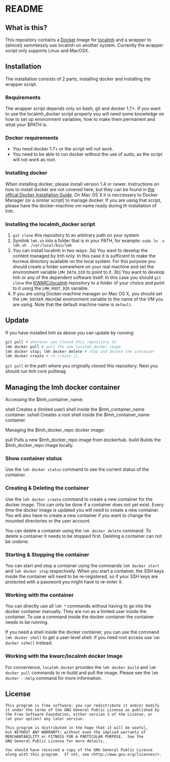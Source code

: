 # README

## What is this?

This repository contains a [Docker](https://www.docker.com/) Image for [localmh](https://github.com/KWARC/localmh) and a wrapper to (almost) semmlessly use localmh on another system. Currently the wrapper script only supports Linux and MacOSX.

## Installation

The installation consists of 2 parts, installing docker and installing the wrapper script.

### Requirements

The wrapper script depends only on bash, git and docker 1.7+. If you want to use the localmh_docker script properly you will need some knowledge on how to set up environment variables, how to make them permanent and what your $PATH is.

### Docker requirements
* You need docker 1.7+ or the script will not work.
* You need to be able to run docker without the use of sudo, as the script will not work as root.

### Installing docker

When installing docker, please install version 1.4 or newer. Instructions on how to install docker are not covered here, but they can be found in [the offical Docker Installation Guide](https://docs.docker.com/installation/). On Mac OS X it is neccessary to Docker Manager (or a similar script) to manage docker. If you are using that script, please have the docker-machine vm name ready during th installation of lmh.

### Installing the localmh_docker script

1) ```git clone``` this repository to an arbitrary path on your system
2) Symlink ```lmh.sh``` into a folder that is in your PATH, for example: ```sudo ln -s lmh.sh  /usr/local/bin/lmh```
3) You can install localmh in two ways:
  3a) You want to develop the content managed by lmh only. In this case it is sufficient to make the ```MathHub``` directory available on the local system. For this purpose you should create a folder somewhere on your real machine and set the environment variable ```LMH_DATA_DIR``` to point to it.
  3b) You want to develop lmh or any of the dependent software itself. In this case you should ```git clone``` the [KWARC/localmh](https://github.com/KWARC/localmh) repository to a folder of your choice and point to it using the ```LMH_ROOT_DIR``` variable.
4) If you are using Docker-machine manager on Mac OS X, you should set the ```LMH_DOCKER_MACHINE``` environment variable to the name of the VM you are using. Note that the default machine name is ```default```.

## Update

If you have installed lmh as above you can update by running:

```bash
git pull # wherever you cloned this repository to
lmh docker pull # pull the new localmh_docker image
lmh docker stop; lmh docker delete # stop and delete the container
lmh docker create # re-create it.
```

```git pull``` in the path where you originally cloned this repository. Next you should run lmh core pullimag

## Managing the lmh docker container

Accessing the $lmh_container_name:

shell   Creates a (limited user) shell inside the $lmh_container_name container.
sshell  Creates a root shell inside the $lmh_container_name container.

Managing the $lmh_docker_repo docker image:

pull    Pulls a new $lmh_docker_repo image from dockerhub.
build   Builds the $lmh_docker_repo image locally.

### Show container status

Use the ```lmh docker status``` command to see the current status of the container.

### Creating & Deleting the container

Use the ```lmh docker create``` command to create a new container for the docker image. This can only be done if a container does not yet exist. Every time the docker image is updated you will need to create a new container. You will also have to create a new container if you want to change the mounted directories or the user account.

You can delete a container using the ```lmh docker delete``` command. To delete a container it needs to be stopped first. Deleting a container can not be undone.

### Starting & Stopping the container

You can start and stop a container using the commands ```lmh docker start``` and ```lmh docker stop``` respectively. When you start a container, the SSH keys inside the container will need to be re-registered, so if your SSH keys are protected with a password you might have to re-enter it.

### Working with the container
You can directly use all ```lmh *``` commands without having to go into the docker container manually. They are run as a limited user inside the container. To use a command inside the docker container the container needs to be running.

If you need a shell inside the docker container, you can use the command ```lmh docker shell``` to get a user-level shell. If you need root access use ```lmh docker sshell``` instead.

### Working with the kwarc/localmh docker Image
For convenience, ```localmh_docker``` provides the ```lmh docker build``` and ```lmh docker pull``` commands to re-build and pull the image. Please see the ```lmh docker --help``` command for more information.

## License

    This program is free software: you can redistribute it and/or modify
    it under the terms of the GNU General Public License as published by
    the Free Software Foundation, either version 3 of the License, or
    (at your option) any later version.

    This program is distributed in the hope that it will be useful,
    but WITHOUT ANY WARRANTY; without even the implied warranty of
    MERCHANTABILITY or FITNESS FOR A PARTICULAR PURPOSE.  See the
    GNU General Public License for more details.

    You should have received a copy of the GNU General Public License
    along with this program.  If not, see <http://www.gnu.org/licenses/>.
